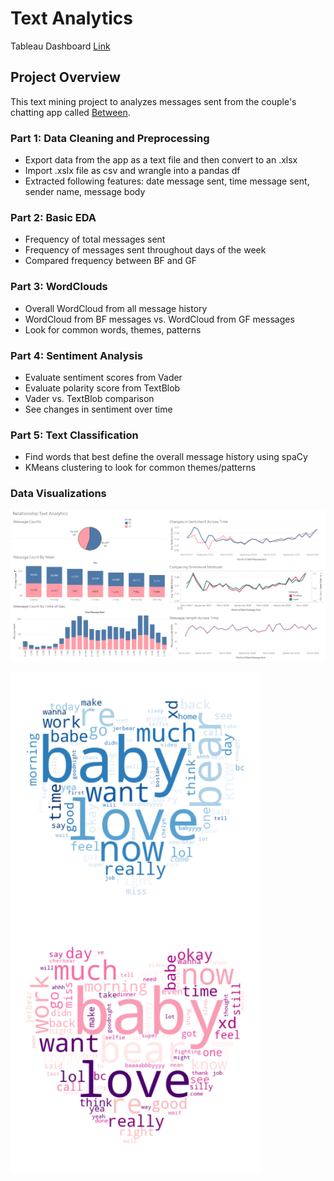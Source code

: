 # Text Analytics

Tableau Dashboard [Link](https://public.tableau.com/views/RelationshipTextsProject/Dashboard1?:language=en&:display_count=y&publish=yes&:origin=viz_share_link)

## Project Overview
This text mining project to analyzes messages sent from the couple's chatting app called [Between](https://between.us/?lang=en).


### Part 1: Data Cleaning and Preprocessing 
* Export data from the app as a text file and then convert to an .xlsx
* Import .xslx file as csv and wrangle into a pandas df
* Extracted following features: date message sent, time message sent, sender name, message body

### Part 2: Basic EDA
* Frequency of total messages sent
* Frequency of messages sent throughout days of the week
* Compared frequency between BF and GF

### Part 3: WordClouds
* Overall WordCloud from all message history
* WordCloud from BF messages vs. WordCloud from GF messages
* Look for common words, themes, patterns

### Part 4: Sentiment Analysis
* Evaluate sentiment scores from Vader
* Evaluate polarity score from TextBlob
* Vader vs. TextBlob comparison
* See changes in sentiment over time

### Part 5: Text Classification
* Find words that best define the overall message history using spaCy
* KMeans clustering to look for common themes/patterns

### Data Visualizations
<img src="images/tableau_dashboard_final.PNG" width=1000>

<img align="center" img src="images/hubby_wc.png" width=400> <img align="center" img src="images/wifey_wc.png" width=400>
